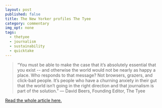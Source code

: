 ```yaml
---
layout: post
published: false
title: The New Yorker profiles The Tyee
category: commentary
img_opt: none
tags: 
  - thetyee
  - journalism
  - sustainability
  - quicktake
---
```


> “You must be able to make the case that it’s absolutely essential that you exist -- and otherwise the world would not be nearly as happy a place. Who responds to that message? Not browsers, grazers, and click-bait people. It’s people who have a churning anxiety in their gut that the world isn’t going in the right direction and that journalism is part of the solution.”
> &mdash; David Beers, Founding Editor, The Tyee

[Read the whole article here.](http://www.newyorker.com/business/currency/survival-strategies-for-local-journalism)
